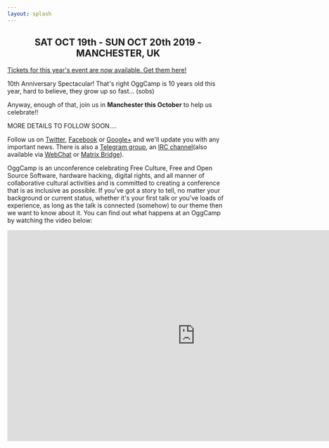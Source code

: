 ```yaml
---
layout: splash
---
```

<h2 style="text-align: center;">SAT OCT 19th - SUN OCT 20th 2019 - MANCHESTER, UK</h2>

<!-- ![OggCamp 2011 Geeknic - Photo by Miia Sample - CC-BY-SA]({{ site.url }}/files/geeknic-1.jpg)

*OggCamp 2011 Geeknic - Photo by Miaa Sample - CC-BY-SA* -->

[Tickets for this year's event are now available. Get them here!](/tickets)

10th Anniversary Spectacular! That's right OggCamp is 10 years old this year, hard to believe, they grow up so fast... (sobs)

Anyway, enough of that, join us in **Manchester this October** to help us celebrate!!

MORE DETAILS TO FOLLOW SOON....

Follow us on [Twitter](https://twitter.com/OggCamp), [Facebook](https://www.facebook.com/OggCamp) or [Google+](https://plus.google.com/114120215314425775951) and we'll update you with any important news. There is also a [Telegram group](https://t.me/joinchat/AAAAAAsF-xo4ol9jAjNW8A), an [IRC channel](irc://irc.freenode.net/oggcamp)(also available via [WebChat](http://webchat.freenode.net?channels=%23oggcamp) or [Matrix Bridge](https://matrix.to/#/#freenode_#oggcamp:matrix.org)).

OggCamp is an unconference celebrating Free Culture, Free and Open Source Software, hardware hacking, digital rights, and all manner of collaborative cultural activities and is committed to creating a conference that is as inclusive as possible. If you've got a story to tell, no matter your background or current status, whether it's your first talk or you've loads of experience, as long as the talk is connected (somehow) to our theme then we want to know about it. You can find out what happens at an OggCamp by watching the video below:

<iframe src="https://www.youtube.com/embed/K15PIGuiLKw" width="853" height="480" frameborder="0" allowfullscreen="allowfullscreen"></iframe>

